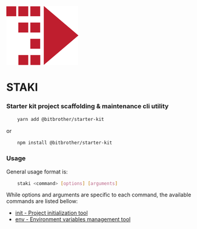 ![starter-kit icon](_art/icon.png)
# STAKI
### Starter kit project scaffolding & maintenance cli utility

```sh
    yarn add @bitbrother/starter-kit
```
or
```sh
    npm install @bitbrother/starter-kit
```
### Usage

General usage format is:
```sh
    staki <command> [options] [arguments]
```
While options and arguments are specific to each command, the available commands are listed bellow:

- [init - Project initialization tool](./init/README.md)
- [env - Environment variables management tool](./env/README.md)
